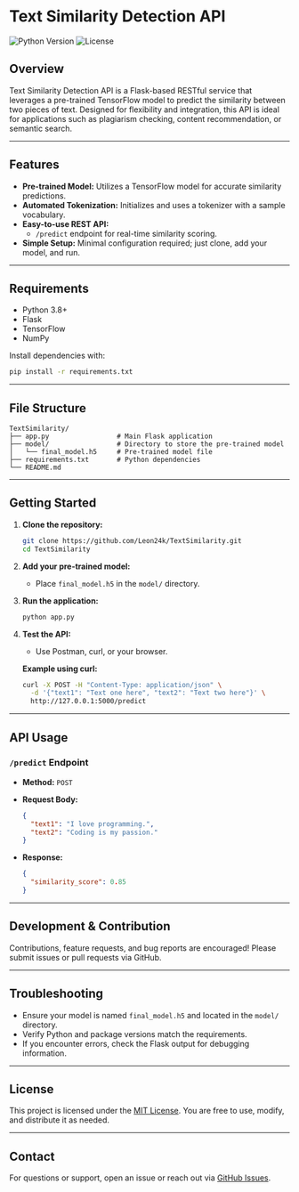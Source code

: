 # Text Similarity Detection API

![Python Version](https://img.shields.io/badge/python-3.8%2B-blue.svg)
![License](https://img.shields.io/github/license/Leon24k/TextSimilarity)

## Overview

Text Similarity Detection API is a Flask-based RESTful service that leverages a pre-trained TensorFlow model to predict the similarity between two pieces of text. Designed for flexibility and integration, this API is ideal for applications such as plagiarism checking, content recommendation, or semantic search.

---

## Features

- **Pre-trained Model:** Utilizes a TensorFlow model for accurate similarity predictions.
- **Automated Tokenization:** Initializes and uses a tokenizer with a sample vocabulary.
- **Easy-to-use REST API:** 
  - `/predict` endpoint for real-time similarity scoring.
- **Simple Setup:** Minimal configuration required; just clone, add your model, and run.

---

## Requirements

- Python 3.8+
- Flask
- TensorFlow
- NumPy

Install dependencies with:

```bash
pip install -r requirements.txt
```

---

## File Structure

```
TextSimilarity/
├── app.py                 # Main Flask application
├── model/                 # Directory to store the pre-trained model
│   └── final_model.h5     # Pre-trained model file
├── requirements.txt       # Python dependencies
└── README.md
```

---

## Getting Started

1. **Clone the repository:**
   ```bash
   git clone https://github.com/Leon24k/TextSimilarity.git
   cd TextSimilarity
   ```

2. **Add your pre-trained model:**
   - Place `final_model.h5` in the `model/` directory.

3. **Run the application:**
   ```bash
   python app.py
   ```

4. **Test the API:**
   - Use Postman, curl, or your browser.

   **Example using curl:**
   ```bash
   curl -X POST -H "Content-Type: application/json" \
     -d '{"text1": "Text one here", "text2": "Text two here"}' \
     http://127.0.0.1:5000/predict
   ```

---

## API Usage

### `/predict` Endpoint

- **Method:** `POST`
- **Request Body:**

    ```json
    {
      "text1": "I love programming.",
      "text2": "Coding is my passion."
    }
    ```

- **Response:**

    ```json
    {
      "similarity_score": 0.85
    }
    ```

---

## Development & Contribution

Contributions, feature requests, and bug reports are encouraged! Please submit issues or pull requests via GitHub.

---

## Troubleshooting

- Ensure your model is named `final_model.h5` and located in the `model/` directory.
- Verify Python and package versions match the requirements.
- If you encounter errors, check the Flask output for debugging information.

---

## License

This project is licensed under the [MIT License](LICENSE). You are free to use, modify, and distribute it as needed.

---

## Contact

For questions or support, open an issue or reach out via [GitHub Issues](https://github.com/Leon24k/TextSimilarity/issues).
